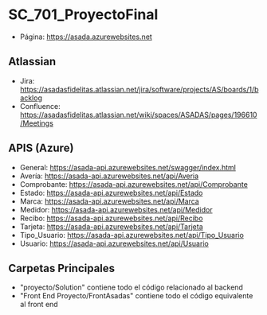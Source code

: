# SC_701_ProyectoFinal

* Página: https://asada.azurewebsites.net

## Atlassian
* Jira: https://asadasfidelitas.atlassian.net/jira/software/projects/AS/boards/1/backlog
* Confluence: https://asadasfidelitas.atlassian.net/wiki/spaces/ASADAS/pages/196610/Meetings

## APIS (Azure)
* General: https://asada-api.azurewebsites.net/swagger/index.html
* Avería: https://asada-api.azurewebsites.net/api/Averia
* Comprobante: https://asada-api.azurewebsites.net/api/Comprobante
* Estado: https://asada-api.azurewebsites.net/api/Estado
* Marca: https://asada-api.azurewebsites.net/api/Marca
* Medidor: https://asada-api.azurewebsites.net/api/Medidor
* Recibo: https://asada-api.azurewebsites.net/api/Recibo
* Tarjeta: https://asada-api.azurewebsites.net/api/Tarjeta
* Tipo_Usuario: https://asada-api.azurewebsites.net/api/Tipo_Usuario
* Usuario: https://asada-api.azurewebsites.net/api/Usuario

## Carpetas Principales
* "proyecto/Solution" contiene todo el código relacionado al backend
* "Front End Proyecto/FrontAsadas" contiene todo el código equivalente al front end